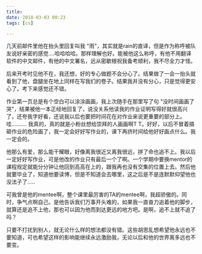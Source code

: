 ```yaml
---
title: 
date: 2018-03-03 00:23
tags: [cs]

---
```


几天前邮件里他在抬头里回复叫我 "雨"，其实就是rain的直译，但是作为称呼被队友说好亲密的感觉....哈哈哈哈。那样理解也好。能被他这么称呼，有他不用翻译软件的中文邮件，有他的中文署名，远从密歇根祝我备考顺利，我不尽全力才怪。

后来开考时见他不在，我还想，好的专心做题不会分心了。结果做了一会一抬头就看到了他，盘腿坐在地上同样在写我们的卷子。结果我并没有分心，只是觉得更安心了。考下来感觉还不错。

作业第一页总是有个空白可以涂涂画画，我上次随手在那里写了句 "没时间画画了哭"，结果被他一本正经地回复了，说没关系他读我的作业证明写得好就很高兴了，还夸我字好看，还说我以后也要把时间花在对作业来说更重要的部分上。哇.......... 我真的，真的就是小粉丝想给崇拜的人画画啊T T。好好，以后不冒着搞砸作业的危险画了，我一定会好好写作业的，课下再挤时间给他好好画点什么。我一定会的。

他那么有爱，那么能干耀眼，好像离我很近又离我很远，拼了命也追不上。我以后一定好好写作业，可是他改的作业只有最后一个了啊。一个学期中要换mentor的课程规定就能分分钟让他回到高高在上的，跟我再也没有交集的位置上去。然后他就要毕业了，知道他要读博，但是不知道会去哪里，这之后是不是连默默仰望他也没法子了..... 

可我曾是他的mentee啊，整个课里最厉害的TA的mentee啊，我超骄傲的。同时，争气点啊自己。是他告诉我们万事开头难的，如果我一直奋力追着他的脚步，就算还是追不上他，那也可以因为他而到达更远的地方吧。是啊，追不上就不追了吗？

只要不打扰到别人，就无论什么样的想法都没有错。这些胡思乱想希望他永远也不要知道，可也希望这样的影响能继续永远激励我，无论以后和他的世界离多远也不要变。
